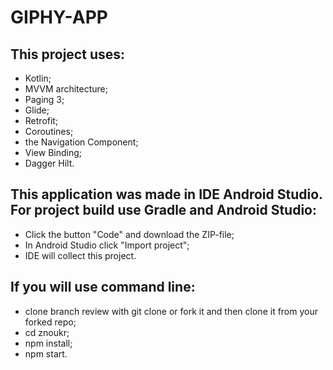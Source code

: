 # GIPHY-APP

## This project uses:
* Kotlin;
* MVVM architecture;
* Paging 3;
* Glide;
* Retrofit;
* Coroutines;
* the Navigation Component;
* View Binding;
* Dagger Hilt.

## This application was made in IDE Android Studio. For project build use Gradle and Android Studio:
* Click the button "Code" and download the ZIP-file;
* In Android Studio click "Import project";
* IDE will collect this project.

## If you will use command line:
* clone branch review with git clone or fork it and then clone it from your forked repo;
* cd znoukr;
* npm install;
* npm start.
